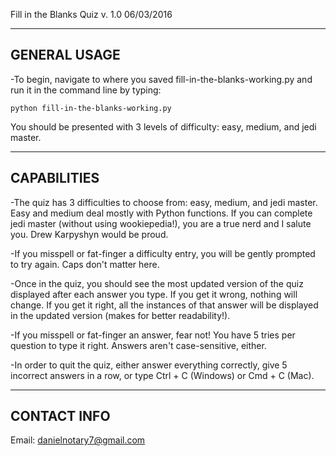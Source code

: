 Fill in the Blanks Quiz v. 1.0 06/03/2016

-------------
GENERAL USAGE
-------------

-To begin, navigate to where you saved fill-in-the-blanks-working.py and
run it in the command line by typing:
<pre><code>python fill-in-the-blanks-working.py
</pre></code>
You should be presented with 3 levels of difficulty: easy, medium, and
jedi master.

------------
CAPABILITIES
------------

-The quiz has 3 difficulties to choose from: easy, medium, and jedi 
master. Easy and medium deal mostly with Python functions. If you can 
complete jedi master (without using wookiepedia!), you are a true nerd 
and I salute you. Drew Karpyshyn would be proud.

-If you misspell or fat-finger a difficulty entry, you will be gently
prompted to try again. Caps don't matter here.

-Once in the quiz, you should see the most updated version of the quiz
displayed after each answer you type. If you get it wrong, nothing will
change. If you get it right, all the instances of that answer will be
displayed in the updated version (makes for better readability!).

-If you misspell or fat-finger an answer, fear not! You have 5 tries per
question to type it right. Answers aren't case-sensitive, either.

-In order to quit the quiz, either answer everything correctly, give 5
incorrect answers in a row, or type Ctrl + C (Windows) or Cmd + C (Mac).

------------
CONTACT INFO
------------

Email: danielnotary7@gmail.com
